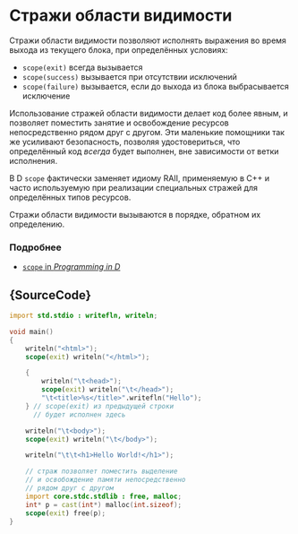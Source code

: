# Стражи области видимости

Стражи области видимости позволяют исполнять выражения
во время выхода из текущего блока, при определённых условиях:

* `scope(exit)` всегда вызывается
* `scope(success)` вызывается при отсутствии исключений
* `scope(failure)` вызывается, если до выхода из блока
  выбрасывается исключение

Использование стражей области видимости делает код более явным,
и позволяет поместить занятие и освобождение ресурсов
непосредственно рядом друг с другом.
Эти маленькие помощники так же усиливают безопасность,
позволяя удостовериться, что определённый код *всегда*
будет выполнен, вне зависимости от ветки исполнения.

В D `scope` фактически заменяет идиому RAII, применяемую
в C++ и часто используемую при реализации специальных
стражей для определённых типов ресурсов.

Стражи области видимости вызываются в порядке, обратном
их определению.

### Подробнее

- [`scope` in _Programming in D_](http://ddili.org/ders/d.en/scope.html)

## {SourceCode}

```d
import std.stdio : writefln, writeln;

void main()
{
    writeln("<html>");
    scope(exit) writeln("</html>");

    {
        writeln("\t<head>");
        scope(exit) writeln("\t</head>");
        "\t<title>%s</title>".writefln("Hello");
    } // scope(exit) из предыдущей строки
      // будет исполнен здесь

    writeln("\t<body>");
    scope(exit) writeln("\t</body>");

    writeln("\t\t<h1>Hello World!</h1>");

    // страж позволяет поместить выделение
    // и освобождение памяти непосредственно
    // рядом друг с другом
    import core.stdc.stdlib : free, malloc;
    int* p = cast(int*) malloc(int.sizeof);
    scope(exit) free(p);
}
```
